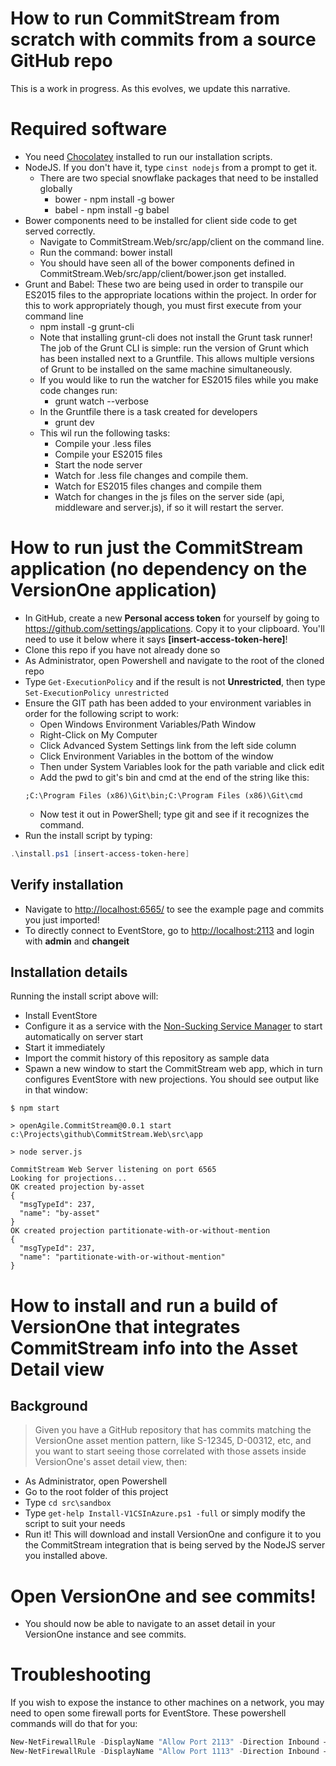 # How to run CommitStream from scratch with commits from a source GitHub repo

This is a work in progress. As this evolves, we update this narrative.

# Required software

* You need [Chocolatey](http://chocolatey.org/) installed to run our installation scripts.
* NodeJS. If you don't have it, type `cinst nodejs` from a prompt to get it.
	* There are two special snowflake packages that need to be installed globally
		* bower - npm install -g bower 
		* babel - npm install -g babel
* Bower components need to be installed for client side code to get served correctly.
  * Navigate to CommitStream.Web/src/app/client on the command line.
  * Run the command: bower install
  * You should have seen all of the bower components defined in CommitStream.Web/src/app/client/bower.json get installed.
* Grunt and Babel: These two are being used in order to transpile our ES2015 files to the appropriate locations within the project. In order for this to work appropriately though, you must first execute from your command line
  * npm install -g grunt-cli
  * Note that installing grunt-cli does not install the Grunt task runner! The job of the Grunt CLI is simple: run the version of Grunt which has been installed next to a Gruntfile. This allows multiple versions of Grunt to be installed on the same machine simultaneously.
  * If you would like to run the watcher for ES2015 files while you make code changes run:
    * grunt watch --verbose
  * In the Gruntfile there is a task created for developers
    * grunt dev
  * This wil run the following tasks:
    * Compile your .less files 
    * Compile your ES2015 files
    * Start the node server
    * Watch for .less file changes and compile them. 
    * Watch for ES2015 files changes and compile them
    * Watch for changes in the js files on the server side (api, middleware and server.js), if so it will restart the server.

# How to run just the CommitStream application (no dependency on the VersionOne application)

* In GitHub, create a new **Personal access token** for yourself by going to https://github.com/settings/applications. Copy it to your clipboard. You'll need to use it below where it says **[insert-access-token-here]**!
* Clone this repo if you have not already done so
* As Administrator, open Powershell and navigate to the root of the cloned repo
* Type `Get-ExecutionPolicy` and if the result is not **Unrestricted**, then type `Set-ExecutionPolicy unrestricted`
* Ensure the GIT path has been added to your environment variables in order for the following script to work:
	* Open Windows Environment Variables/Path Window
	* Right-Click on My Computer
	* Click Advanced System Settings link from the left side column
	* Click Environment Variables in the bottom of the window
	* Then under System Variables look for the path variable and click edit
	* Add the pwd to git's bin and cmd at the end of the string like this:
	```
	;C:\Program Files (x86)\Git\bin;C:\Program Files (x86)\Git\cmd
	```
	* Now test it out in PowerShell; type git and see if it recognizes the command.
* Run the install script by typing:
```powershell
.\install.ps1 [insert-access-token-here]
```
## Verify installation

* Navigate to [http://localhost:6565/](http://localhost:6565/) to see the example page and commits you just imported!
* To directly connect to EventStore, go to [http://localhost:2113](http://localhost:2113) and login with **admin** and **changeit**

## Installation details

Running the install script above will:

* Install EventStore
* Configure it as a service with the [Non-Sucking Service Manager](http://nssm.cc/) to start automatically on server start
* Start it immediately
* Import the commit history of this repository as sample data
* Spawn a new window to start the CommitStream web app, which in turn configures EventStore with new projections. You should see output like in that window:
```
$ npm start

> openAgile.CommitStream@0.0.1 start c:\Projects\github\CommitStream.Web\src\app

> node server.js

CommitStream Web Server listening on port 6565
Looking for projections...
OK created projection by-asset
{
  "msgTypeId": 237,
  "name": "by-asset"
}
OK created projection partitionate-with-or-without-mention
{
  "msgTypeId": 237,
  "name": "partitionate-with-or-without-mention"
}
```

# How to install and run a build of VersionOne that integrates CommitStream info into the Asset Detail view

## Background

> Given you have a GitHub repository that has commits matching the VersionOne asset mention pattern, like S-12345, D-00312, etc, and you want to start seeing those correlated with those assets inside VersionOne's asset detail view, then:

* As Administrator, open Powershell
* Go to the root folder of this project
* Type `cd src\sandbox`
* Type `get-help Install-V1CSInAzure.ps1 -full` or simply modify the script to suit your needs
* Run it! This will download and install VersionOne and configure it to you the CommitStream integration that is being served by the NodeJS server you installed above.

# Open VersionOne and see commits!

* You should now be able to navigate to an asset detail in your VersionOne instance and see commits.

# Troubleshooting

If you wish to expose the instance to other machines on a network, you may need to open some firewall ports for EventStore. These powershell commands will do that for you:

```powershell
New-NetFirewallRule -DisplayName "Allow Port 2113" -Direction Inbound –LocalPort 2113 -Protocol TCP -Action Allow
New-NetFirewallRule -DisplayName "Allow Port 1113" -Direction Inbound –LocalPort 1113 -Protocol TCP -Action Allow
```
